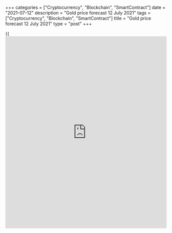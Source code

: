 +++
categories = ["Cryptocurrency", "Blockchain", "SmartContract"]
date = "2021-07-12"
description = "Gold price forecast 12 July 2021"
tags = ["Cryptocurrency", "Blockchain", "SmartContract"]
title = "Gold price forecast 12 July 2021"
type = "post"
+++

{{<iframe id="large-banner" src="https://www.bounty.group/#slide=3.0" width="100%" height="600" scrolling="no" style="border: 0px solid rgb(216, 221, 230); border-radius: 3px;">}}

2021-07-12

2021-07-12

Gold is gaining ground. Forecast as of 12.07.2021Dmitri Demidenko

A typical situation in the market: sometimes everything falls out of
hand, and then you get up, shake off the dust and begin to recover. Gold
turned out to be in a similar situation in the middle of summer. Let us
discuss the Forex outlook and make up a gold trading plan

## Fundamental gold forecast for a week

The more chances that the global economic recovery will be difficult,
the better it is for the [XAUUSD][1] bulls. After the disastrous June,
which became the worst month for the precious metal in the last 4.5
years, XAU is gradually coming to its senses. Gold managed to post a
3-week rally amid concerns about the spread of the Delta variant across
the planet and related fears about a slower return of global GDP to the
trend than previously expected.

### Weekly gold dynamics

 _Source: Bloomberg._

Gold was seriously affected due to the Fed's intention to start
normalizing monetary [policy](https://www.fintechee.com/policy/) sooner rather than later. The situation is
very similar to 2013's one with Ben Bernanke's statement about the QE
tapering, which provoked a taper tantrum, and the gold bearish trend. To
the delight of the [XAUUSD][1] bulls, unlike the events of eight years
ago, currently, the US Treasury bonds yield is not growing rapidly, but
on the contrary, it is decreasing, unexpectedly for many [investor](https://www.fintechee.com/tutorial-for-forex-trading/investor-mode/)s.

The drop in 10-year Treasury rates from 1.77% at the end of March to
1.25% in July looks surprising. It is strange when [investor](https://www.fintechee.com/tutorial-for-forex-trading/investor-mode/)s get rid of
securities against the background of the worst first quarter in the last
40 years and when they are actively buying securities in the face of US
GDP rapid growth. This is all due to the Delta variant of COVID-19,
disappointing US data, and the exiting of short trades formed at the
beginning of the year. The return of 10-year Treasury yields to their
lowest levels since mid-February is a good sign for the precious metal.

### Dynamics of gold and US bond yields



 _Source: Trading Economics._

According to SaxoBank, gold has significant growth potential. XAU will
be able to fulfill it if the global economic recovery does not go as
expected, or inflation continues to accelerate. In the current
environment, gold is an excellent choice for portfolio diversification,
not only for asset managers but also for central banks. HSBC expects
their purchases to increase substantially in 2021-2022, which will
support the [XAUUSD][1] bulls.

### Dynamics of gold purchases by central banks

 _Source: Bloomberg._

Citi analysts predict that gold futures prices will tend to fall this
summer, but will not collapse. The company expects that in 2022 the
average gold price will be $1,760 per ounce.

In my opinion, in the short term, due to fears for the fate of the world
economy because of the delta coronavirus variant, gold has the
opportunity to grow and regain some of the positions it lost in June. In
the second half of the summer, the gold downtrend is likely to occur.
The reason is the future start of the Fed's monetary [policy](https://www.fintechee.com/policy/)
normalization, as Jerome Powell will report in Jackson Hole in August.

### Weekly gold trading plan

A short-term breakout of resistance at $1815 per ounce will increase the
risks of a continued gold rally in the direction of $1830 and $1850. At
the same time, if the gold price will break out the support at $1,795,
then the prices will fall to $1,760 and below.







## Price chart of XAUUSD in real time mode

The content of this article reflects the author’s opinion and does not
necessarily reflect the official position of LiteForex. The material
published on this page is provided for informational purposes only and
should not be considered as the provision of investment advice for the
purposes of Directive 2004/39/EC.

Rate this article:

{{value}}

( {{count}} {{title}} )

   1. my.liteforex.com/trading/chart?symbol=XAUUSD&returnUrl=true